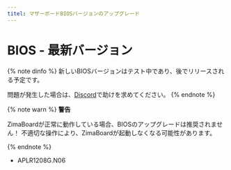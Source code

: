 ```yaml
---
titel: マザーボードBIOSバージョンのアップグレード
--- 
```


# BIOS - 最新バージョン

{% note dinfo %}
新しいBIOSバージョンはテスト中であり、後でリリースされる予定です。

問題が発生した場合は、[Discord](https://discord.gg/TZjYGnAW3M)で助けを求めてください。
{% endnote %}


{% note warn %}
**警告**

ZimaBoardが正常に動作している場合、BIOSのアップグレードは推奨されません！
不適切な操作により、ZimaBoardが起動しなくなる可能性があります。

{% endnote %}

<!-- ## ZimaBoard 216

<!-- - APLR1202G.N06 -->
  <!-- - ダウンロード: [GitHub](https://github.com/IceWhaleTech/ZimaBoard-BIOS/releases/download/N06/ZMB216-APLR1202G.N06.zip) -->

<!-- ## ZimaBoard 432 -->

<!-- - APLR1204G.N06 -->
  <!-- - ダウンロード: [GitHub](https://github.com/IceWhaleTech/ZimaBoard-BIOS/releases/download/N06/ZMB432-APLR1204G.N06.zip) -->

<!-- ## ZimaBoard 832 -->

- APLR1208G.N06
  <!-- - ダウンロード: [GitHub](https://github.com/IceWhaleTech/ZimaBoard-BIOS/releases/download/N06/ZMB832-APLR1208G.N06.zip) -->

<!-- # BIOSアップデートガイド -->

<!-- ## ステップ1: 準備 -->

<!-- - 上記のBIOSファイルの対応するバージョンをダウンロード
- FAT32形式の空のUSBドライブ
- ミニDP- HDMIアダプター（モニターに接続するために使用）
- キーボード -->

<!-- ## ステップ2: USBドライブの準備

1. ダウンロードしたBIOSファイルを解凍します。
2. EFIフォルダー全体をUSBドライブのルートにコピーします。

![](/images/Upgrade-Motherboard-BIOS-Version/bios-efi-folder.png) -->

<!-- ## ステップ3: BIOSを更新

1. USBドライブ、キーボード、モニターをZimaBoardに接続します。
2. 電源を接続し、<kbd>F11</kbd>を継続的に押します。
3. ブートデバイスメニューでUEFIで始まるUSBドライブを選択します。

![](/images/Upgrade-Motherboard-BIOS-Version/bios-select-boot-device.jpg)

**1. BIOSアップデートの完了を待つ**

![](/images/Upgrade-Motherboard-BIOS-Version/bios-update-wating.jpg)

**2. 完了！**

![](/images/Upgrade-Motherboard-BIOS-Version/bios-update-successful.jpg) -->